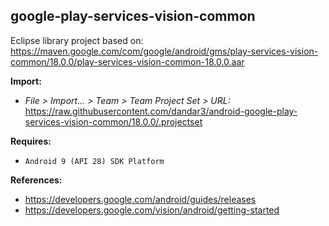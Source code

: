 ## google-play-services-vision-common

Eclipse library project based on:<br/>
https://maven.google.com/com/google/android/gms/play-services-vision-common/18.0.0/play-services-vision-common-18.0.0.aar

**Import:**
- _File > Import... > Team > Team Project Set > URL:_<br/>
  https://raw.githubusercontent.com/dandar3/android-google-play-services-vision-common/18.0.0/.projectset

**Requires:**
- `Android 9 (API 28) SDK Platform`

**References:**
- https://developers.google.com/android/guides/releases
- https://developers.google.com/vision/android/getting-started